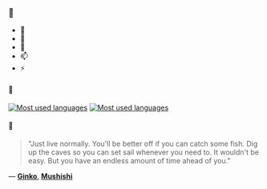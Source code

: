 ### 👋

- 🔭
- 🌱
- 💬
- 📫
- ⚡

#### 🧏

[![Most used languages](https://github-readme-stats-aynah.vercel.app/api/top-langs/?username=aynh&theme=solarized-dark&langs_count=6&layout=compact&hide_title=true)](https://github.com/anuraghazra/github-readme-stats#gh-dark-mode-only)
[![Most used languages](https://github-readme-stats-aynah.vercel.app/api/top-langs/?username=aynh&theme=solarized-light&langs_count=6&layout=compact&hide_title=true)](https://github.com/anuraghazra/github-readme-stats#gh-light-mode-only)

#### 💬

> "Just live normally. You'll be better off if you can catch some fish. Dig up the caves so you can set sail whenever you need to. It wouldn't be easy. But you have an endless amount of time ahead of you."

&mdash; [**Ginko**](https://myanimelist.net/character.php?q=Ginko&cat=character), [**Mushishi**](https://myanimelist.net/search/all?q=Mushishi&cat=all)
